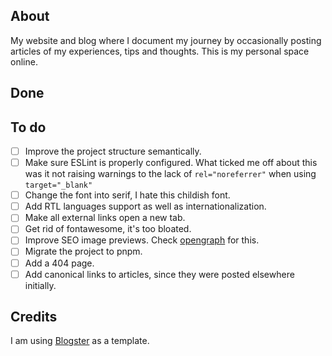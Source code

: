## About

My website and blog where I document my journey by occasionally posting articles of my experiences, tips and thoughts. This is my personal space online.

## Done

## To do

- [ ] Improve the project structure semantically.
- [ ] Make sure ESLint is properly configured. What ticked me off about this was it not raising warnings to the lack of `rel="noreferrer"` when using `target="_blank"`
- [ ] Change the font into serif, I hate this childish font.
- [ ] Add RTL languages support as well as internationalization.
- [ ] Make all external links open a new tab.
- [ ] Get rid of fontawesome, it's too bloated.
- [ ] Improve SEO image previews. Check [opengraph](https://www.opengraph.xyz/) for this.
- [ ] Migrate the project to pnpm.
- [ ] Add a 404 page.
- [ ] Add canonical links to articles, since they were posted elsewhere initially.

## Credits

I am using [Blogster](https://github.com/flexdinesh/blogster) as a template.
